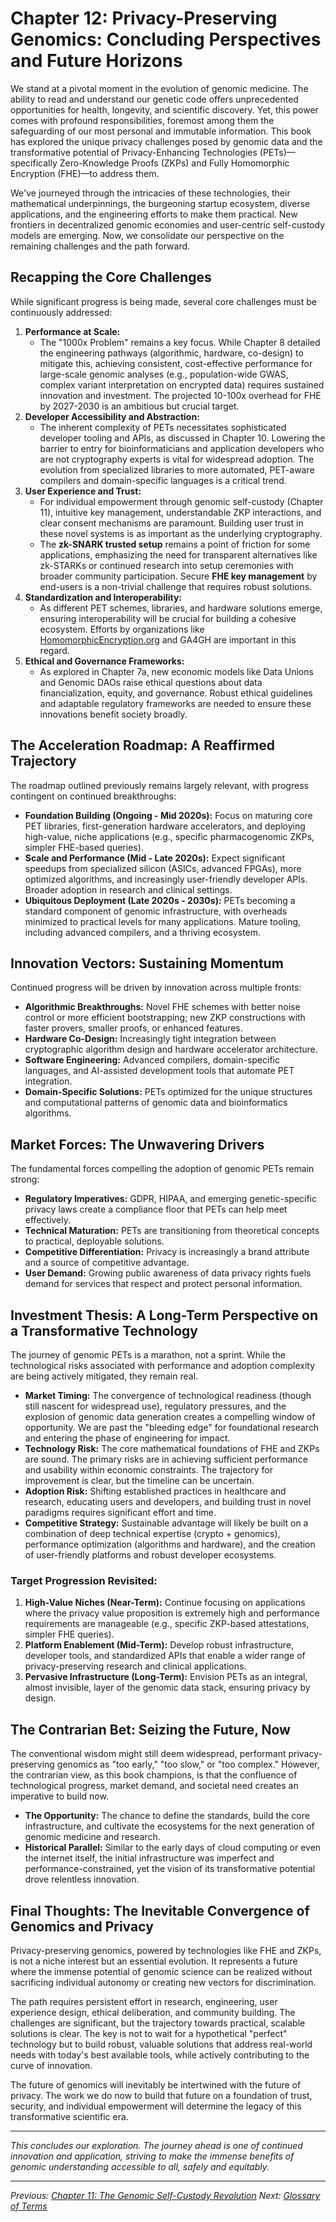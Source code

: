 # Chapter 12: Privacy-Preserving Genomics: Concluding Perspectives and Future Horizons

We stand at a pivotal moment in the evolution of genomic medicine. The ability to read and understand our genetic code offers unprecedented opportunities for health, longevity, and scientific discovery. Yet, this power comes with profound responsibilities, foremost among them the safeguarding of our most personal and immutable information. This book has explored the unique privacy challenges posed by genomic data and the transformative potential of Privacy-Enhancing Technologies (PETs)—specifically Zero-Knowledge Proofs (ZKPs) and Fully Homomorphic Encryption (FHE)—to address them.

We've journeyed through the intricacies of these technologies, their mathematical underpinnings, the burgeoning startup ecosystem, diverse applications, and the engineering efforts to make them practical. New frontiers in decentralized genomic economies and user-centric self-custody models are emerging. Now, we consolidate our perspective on the remaining challenges and the path forward.

## Recapping the Core Challenges

While significant progress is being made, several core challenges must be continuously addressed:

1.  **Performance at Scale:**
    *   The "1000x Problem" remains a key focus. While Chapter 8 detailed the engineering pathways (algorithmic, hardware, co-design) to mitigate this, achieving consistent, cost-effective performance for large-scale genomic analyses (e.g., population-wide GWAS, complex variant interpretation on encrypted data) requires sustained innovation and investment. The projected 10-100x overhead for FHE by 2027-2030 is an ambitious but crucial target.
2.  **Developer Accessibility and Abstraction:**
    *   The inherent complexity of PETs necessitates sophisticated developer tooling and APIs, as discussed in Chapter 10. Lowering the barrier to entry for bioinformaticians and application developers who are not cryptography experts is vital for widespread adoption. The evolution from specialized libraries to more automated, PET-aware compilers and domain-specific languages is a critical trend.
3.  **User Experience and Trust:**
    *   For individual empowerment through genomic self-custody (Chapter 11), intuitive key management, understandable ZKP interactions, and clear consent mechanisms are paramount. Building user trust in these novel systems is as important as the underlying cryptography.
    *   The **zk-SNARK trusted setup** remains a point of friction for some applications, emphasizing the need for transparent alternatives like zk-STARKs or continued research into setup ceremonies with broader community participation. Secure **FHE key management** by end-users is a non-trivial challenge that requires robust solutions.
4.  **Standardization and Interoperability:**
    *   As different PET schemes, libraries, and hardware solutions emerge, ensuring interoperability will be crucial for building a cohesive ecosystem. Efforts by organizations like [HomomorphicEncryption.org](https://homomorphicencryption.org/) and GA4GH are important in this regard.
5.  **Ethical and Governance Frameworks:**
    *   As explored in Chapter 7a, new economic models like Data Unions and Genomic DAOs raise ethical questions about data financialization, equity, and governance. Robust ethical guidelines and adaptable regulatory frameworks are needed to ensure these innovations benefit society broadly.

## The Acceleration Roadmap: A Reaffirmed Trajectory

The roadmap outlined previously remains largely relevant, with progress contingent on continued breakthroughs:

*   **Foundation Building (Ongoing - Mid 2020s):** Focus on maturing core PET libraries, first-generation hardware accelerators, and deploying high-value, niche applications (e.g., specific pharmacogenomic ZKPs, simpler FHE-based queries).
*   **Scale and Performance (Mid - Late 2020s):** Expect significant speedups from specialized silicon (ASICs, advanced FPGAs), more optimized algorithms, and increasingly user-friendly developer APIs. Broader adoption in research and clinical settings.
*   **Ubiquitous Deployment (Late 2020s - 2030s):** PETs becoming a standard component of genomic infrastructure, with overheads minimized to practical levels for many applications. Mature tooling, including advanced compilers, and a thriving ecosystem.

## Innovation Vectors: Sustaining Momentum

Continued progress will be driven by innovation across multiple fronts:

*   **Algorithmic Breakthroughs:** Novel FHE schemes with better noise control or more efficient bootstrapping; new ZKP constructions with faster provers, smaller proofs, or enhanced features.
*   **Hardware Co-Design:** Increasingly tight integration between cryptographic algorithm design and hardware accelerator architecture.
*   **Software Engineering:** Advanced compilers, domain-specific languages, and AI-assisted development tools that automate PET integration.
*   **Domain-Specific Solutions:** PETs optimized for the unique structures and computational patterns of genomic data and bioinformatics algorithms.

## Market Forces: The Unwavering Drivers

The fundamental forces compelling the adoption of genomic PETs remain strong:

*   **Regulatory Imperatives:** GDPR, HIPAA, and emerging genetic-specific privacy laws create a compliance floor that PETs can help meet effectively.
*   **Technical Maturation:** PETs are transitioning from theoretical concepts to practical, deployable solutions.
*   **Competitive Differentiation:** Privacy is increasingly a brand attribute and a source of competitive advantage.
*   **User Demand:** Growing public awareness of data privacy rights fuels demand for services that respect and protect personal information.

## Investment Thesis: A Long-Term Perspective on a Transformative Technology

The journey of genomic PETs is a marathon, not a sprint. While the technological risks associated with performance and adoption complexity are being actively mitigated, they remain real.

*   **Market Timing:** The convergence of technological readiness (though still nascent for widespread use), regulatory pressures, and the explosion of genomic data generation creates a compelling window of opportunity. We are past the "bleeding edge" for foundational research and entering the phase of engineering for impact.
*   **Technology Risk:** The core mathematical foundations of FHE and ZKPs are sound. The primary risks are in achieving sufficient performance and usability within economic constraints. The trajectory for improvement is clear, but the timeline can be uncertain.
*   **Adoption Risk:** Shifting established practices in healthcare and research, educating users and developers, and building trust in novel paradigms requires significant effort and time.
*   **Competitive Strategy:** Sustainable advantage will likely be built on a combination of deep technical expertise (crypto + genomics), performance optimization (algorithms and hardware), and the creation of user-friendly platforms and robust developer ecosystems.

### Target Progression Revisited:
1.  **High-Value Niches (Near-Term):** Continue focusing on applications where the privacy value proposition is extremely high and performance requirements are manageable (e.g., specific ZKP-based attestations, simpler FHE queries).
2.  **Platform Enablement (Mid-Term):** Develop robust infrastructure, developer tools, and standardized APIs that enable a wider range of privacy-preserving research and clinical applications.
3.  **Pervasive Infrastructure (Long-Term):** Envision PETs as an integral, almost invisible, layer of the genomic data stack, ensuring privacy by design.

## The Contrarian Bet: Seizing the Future, Now

The conventional wisdom might still deem widespread, performant privacy-preserving genomics as "too early," "too slow," or "too complex." However, the contrarian view, as this book champions, is that the confluence of technological progress, market demand, and societal need creates an imperative to build now.

*   **The Opportunity:** The chance to define the standards, build the core infrastructure, and cultivate the ecosystems for the next generation of genomic medicine and research.
*   **Historical Parallel:** Similar to the early days of cloud computing or even the internet itself, the initial infrastructure was imperfect and performance-constrained, yet the vision of its transformative potential drove relentless innovation.

## Final Thoughts: The Inevitable Convergence of Genomics and Privacy

Privacy-preserving genomics, powered by technologies like FHE and ZKPs, is not a niche interest but an essential evolution. It represents a future where the immense potential of genomic science can be realized without sacrificing individual autonomy or creating new vectors for discrimination.

The path requires persistent effort in research, engineering, user experience design, ethical deliberation, and community building. The challenges are significant, but the trajectory towards practical, scalable solutions is clear. The key is not to wait for a hypothetical "perfect" technology but to build robust, valuable solutions that address real-world needs with today's best available tools, while actively contributing to the curve of innovation.

The future of genomics will inevitably be intertwined with the future of privacy. The work we do now to build that future on a foundation of trust, security, and individual empowerment will determine the legacy of this transformative scientific era.

---
*This concludes our exploration. The journey ahead is one of continued innovation and application, striving to make the immense benefits of genomic understanding accessible to all, safely and equitably.*

---
*Previous: [Chapter 11: The Genomic Self-Custody Revolution](11-genomic_self_custody.md)*
*Next: [Glossary of Terms](GLOSSARY.md)*